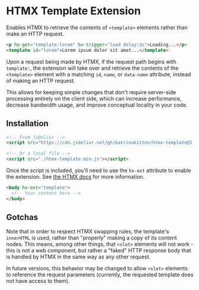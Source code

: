 # HTMX Template Extension
 
Enables HTMX to retrieve the contents of `<template>` elements rather than make an HTTP request.

```html
<p hx-get="template:lorem" hx-trigger="load delay:3s">Loading...</p>
<template id="lorem">Lorem ipsum dolor sit amet...</template>
```

Upon a request being made by HTMX, if the request path begins with `template:`, the extension will take over and retrieve the contents of the `<template>` element with a matching `id`, `name`, or `data-name` attribute, instead of making an HTTP request. 

This allows for keeping simple changes that don't require server-side processing entirely on the client side, which can increase performance, decrease bandwidth usage, and improve conceptual locality in your code.

## Installation
```html
<!-- From jsDelivr -->
<script src="https://cdn.jsdelivr.net/gh/katrinakitten/htmx-template@1.0.1/htmx-template.min.js"></script>

<!-- Or a local file -->
<script src="./htmx-template.min.js"></script>
```

Once the script is included, you'll need to use the `hx-ext` attribute to enable the extension. See [the HTMX docs](https://htmx.org/extensions/) for more information.
```html
<body hx-ext="template">
  <!-- Your content here -->
</body>
```

## Gotchas
Note that in order to respect HTMX swapping rules, the template's `innerHTML` is used, rather than "properly" making a copy of its content nodes. This means, among other things, that `<slot>` elements will not work - this is not a web component, but rather a "faked" HTTP response body that is handled by HTMX in the same way as any other request.

In future versions, this behavior may be changed to allow `<slot>` elements to reference the request parameters (currently, the requested template does not have access to them).
